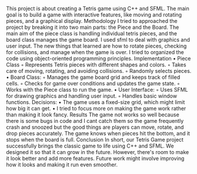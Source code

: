 
This project is about creating a Tetris game using C++ and SFML. The main goal is to build a game with interactive features, like moving and rotating pieces, and a graphical display.
Methodology
I tried to approached the project by breaking it into two main parts: the Piece and the Board. The main aim of the piece class is  handling individual tetris pieces, and the board class manages the game board. I used sfml to deal with graphics and user input.
The new things that learned are how to rotate pieces, checking for collisions, and manage when the game is over. I tried to organized the code using object-oriented programming principles.
Implementation
    • Piece Class
        ◦ Represents Tetris pieces with different shapes and colors.
        ◦ Takes care of moving, rotating, and avoiding collisions.
        ◦ Randomly selects pieces.
    • Board Class:
        ◦ Manages the game board grid and keeps track of filled cells.
        ◦ Checks for game over conditions and updates the game state.
        ◦ Works with the Piece class to run the game.
    • User Interface:
        ◦ Uses SFML for drawing graphics and handling user input.
        ◦ Handles basic window functions.
Decisions:
    • The game uses a fixed-size grid, which might limit how big it can get.
    • I tried to focus more on making the game work rather than making it look fancy.
Results
The game not works so well because there is some bugs in code and I cant catch them so the game frequently crash and snoozed but the good things are players can move, rotate, and drop pieces accurately. The game knows when pieces hit the bottom, and it stops when the board is full.
Conclusion
In short, our Tetris Game project successfully brings the classic game to life using C++ and SFML. We designed it so that it can grow in the future. However, there's room to make it look better and add more features. Future work might involve improving how it looks and making it run even smoother.

